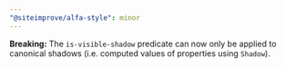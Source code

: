 ```yaml
---
"@siteimprove/alfa-style": minor
---
```


**Breaking:** The `is-visible-shadow` predicate can now only be applied to canonical shadows (i.e. computed values of properties using `Shadow`).
